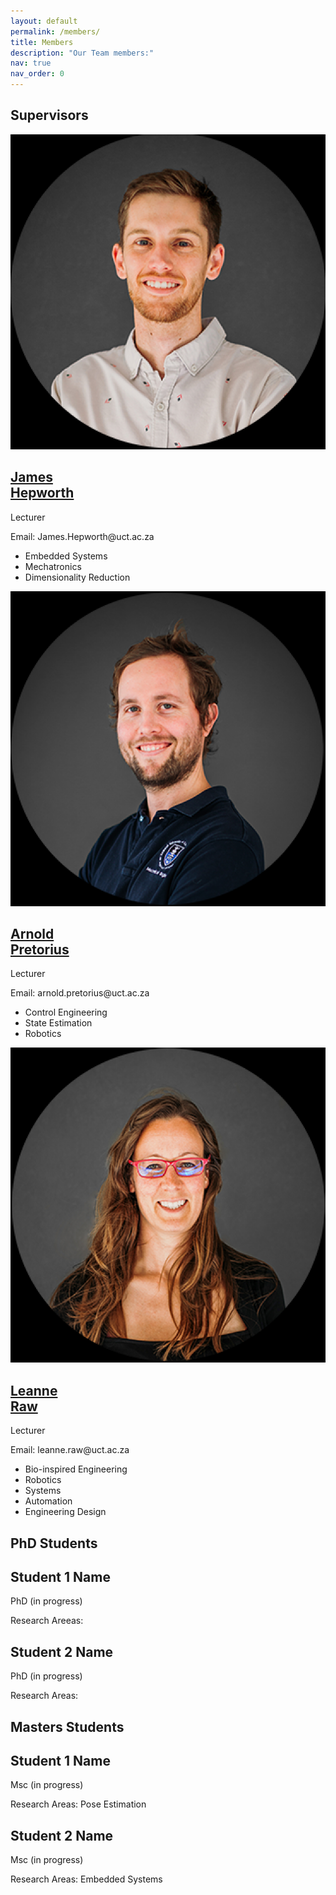 ```yaml
---
layout: default
permalink: /members/
title: Members
description: "Our Team members:"
nav: true
nav_order: 0
---
```


<!-- Empty page content; the layout will handle the display -->

<!-- Supervisors section -->
## Supervisors

<div class="members-container">
  <div class="supervisors">
    <div class="member">
      <img src="/assets/img/supervisors/JamesHepworth.png" alt="James Hepworth">
      <h2><a href="https://ebe.uct.ac.za/department-mechanical-engineering/contacts/james-hepworth">James<br>Hepworth</a></h2>
      <p>Lecturer</p>
      <p>Email: James.Hepworth@uct.ac.za</p>
      <!-- Change this part to use unordered list -->
      <ul>
        <li>Embedded Systems</li>
        <li>Mechatronics</li>
        <li>Dimensionality Reduction</li>
      </ul>
    </div>
    <div class="member">
      <img src="/assets/img/supervisors/ArnoldPretorius.png" alt="Arnold Pretorius">
      <h2><a href="https://ebe.uct.ac.za/department-mechanical-engineering/contacts/arnold-pretorius">Arnold<br>Pretorius</a></h2>
      <p>Lecturer</p>
      <p>Email: arnold.pretorius@uct.ac.za</p>
      <!-- Change this part to use unordered list -->
      <ul>
        <li>Control Engineering</li>
        <li>State Estimation</li>
        <li>Robotics</li>
      </ul>
    </div>
    <div class="member">
      <img src="/assets/img/supervisors/LeanneRaw.png" alt="Leanne Raw">
      <h2><a href="https://ebe.uct.ac.za/department-mechanical-engineering/contacts/leanne-raw">Leanne<br>Raw</a></h2>
      <p>Lecturer</p>
      <p>Email: leanne.raw@uct.ac.za</p>
      <!-- Change this part to use unordered list -->
      <ul>
        <li>Bio-inspired Engineering</li>
        <li>Robotics</li>
        <li>Systems</li>
        <li>Automation</li>
        <li>Engineering Design</li>
      </ul>
    </div>
  </div>
</div>



<!-- PhD Students section -->
## PhD Students

<div class="members-container">
  <div class="PhD">
    <div class="member">
      <h2>Student 1 Name</h2>
      <p>PhD (in progress)</p>
      <p>Research Areeas: </p>
    </div>
    <div class="member">
      <h2>Student 2 Name</h2>
      <p>PhD (in progress)</p>
      <p>Research Areas: </p>
    </div>
  </div>
</div>


<!-- Masters Students section -->
## Masters Students

<div class="members-container">
  <div class="Msc">
    <div class="member">
      <h2>Student 1 Name</h2>
      <p>Msc (in progress)</p>
      <p>Research Areas: Pose Estimation</p>
    </div>
    <div class="member">
      <h2>Student 2 Name</h2>
      <p>Msc (in progress)</p>
      <p>Research Areas: Embedded Systems</p>
    </div>
    <!-- Add more students here -->
  </div>
</div>